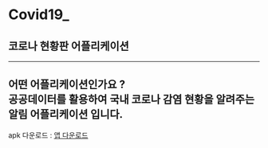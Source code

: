 # Covid19_

## 코로나 현황판 어플리케이션
-----------------------------------------------------------------------------------------
어떤 어플리케이션인가요 ?   
공공데이터를 활용하여 국내 코로나 감염 현황을 알려주는 알림 어플리케이션 입니다.
------------------------------------------------------------------------------------



apk 다운로드 : [앱 다운로드](https://drive.google.com/file/d/1bL-qSHmixYzakIEKpoeD2MzYIDl31Ufi/view?usp=sharing, "앱 다운로드")


